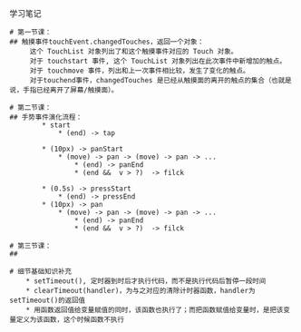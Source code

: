 学习笔记

    # 第一节课：
    ## 触摸事件touchEvent.changedTouches，返回一个对象： 
         这个 TouchList 对象列出了和这个触摸事件对应的 Touch 对象。
         对于 touchstart 事件, 这个 TouchList 对象列出在此次事件中新增加的触点。
         对于 touchmove 事件，列出和上一次事件相比较，发生了变化的触点。
         对于touchend事件，changedTouches 是已经从触摸面的离开的触点的集合（也就是说，手指已经离开了屏幕/触摸面）。
    
    # 第二节课：
    ## 手势事件演化流程：
            * start
                * (end) -> tap

            * (10px) -> panStart 
                * (move) -> pan -> (move) -> pan -> ...
                    * (end) -> panEnd
                    * (end &&  v > ?)  -> filck

            * (0.5s) -> pressStart
                * (end) -> pressEnd
            * (10px) -> pan
                * (move) -> pan -> (move) -> pan -> ...
                    * (end) -> panEnd
                    * (end &&  v > ?)  -> filck

    # 第三节课：
    ## 

    # 细节基础知识补充
        * setTimeout(), 定时器到时后才执行代码，而不是执行代码后暂停一段时间
        * clearTimeout(handler)，为与之对应的清除计时器函数，handler为setTimeout()的返回值
        * 用函数返回值给变量赋值的同时，该函数也执行了；而把函数赋值给变量时，是把该变量定义为该函数，这个时候函数不执行


    
